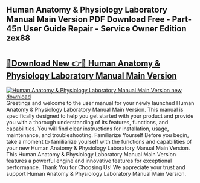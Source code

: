 ## Human Anatomy & Physiology Laboratory Manual Main Version PDF Download Free - Part-45n User Guide Repair - Service Owner Edition zex88

# <h2><a href="http://bc31953.oget.top/?id=Human+Anatomy+%26+Physiology+Laboratory+Manual+Main+Version">🔗Download New 👉🔴 Human Anatomy & Physiology Laboratory Manual Main Version</a></h2>

[![Human Anatomy & Physiology Laboratory Manual Main Version new download](https://i.imgur.com/5g1atiW.png)](http://bc31953.oget.top/?id=Human+Anatomy+%26+Physiology+Laboratory+Manual+Main+Version)
Greetings and welcome to the user manual for your newly launched Human Anatomy & Physiology Laboratory Manual Main Version. This manual is specifically designed to help you get started with your product and provide you with a thorough understanding of its features, functions, and capabilities. You will find clear instructions for installation, usage, maintenance, and troubleshooting. Familiarize Yourself Before you begin, take a moment to familiarize yourself with the functions and capabilities of your new Human Anatomy & Physiology Laboratory Manual Main Version. This Human Anatomy & Physiology Laboratory Manual Main Version features a powerful engine and innovative features for exceptional performance. Thank You for Choosing Us! We appreciate your trust and support Human Anatomy & Physiology Laboratory Manual Main Version.
